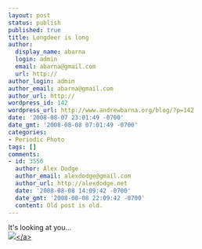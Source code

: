 ```yaml
---
layout: post
status: publish
published: true
title: Longdeer is long
author:
  display_name: abarna
  login: admin
  email: abarna@gmail.com
  url: http://
author_login: admin
author_email: abarna@gmail.com
author_url: http://
wordpress_id: 142
wordpress_url: http://www.andrewbarna.org/blog/?p=142
date: '2008-08-07 23:01:49 -0700'
date_gmt: '2008-08-08 07:01:49 -0700'
categories:
- Periodic Photo
tags: []
comments:
- id: 3556
  author: Alex Dodge
  author_email: alexdodge@gmail.com
  author_url: http://alexdodge.net
  date: '2008-08-08 14:09:42 -0700'
  date_gmt: '2008-08-08 22:09:42 -0700'
  content: Old post is old.
---
```

<p>It's looking at you...<br &#47;><a href="http:&#47;&#47;andrewbarna.org&#47;photos&#47;gallery&#47;main.php?g2_view=core.DownloadItem&g2_itemId=17040"><img src="http:&#47;&#47;andrewbarna.org&#47;photos&#47;gallery&#47;main.php?g2_view=core.DownloadItem&g2_itemId=17041&g2_serialNumber=2"><&#47;a></p>
